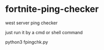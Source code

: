 # fortnite-ping-checker
west server ping checker

just run it by a cmd or shell command

python3 fpingchk.py
